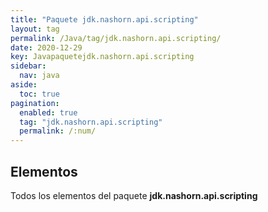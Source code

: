 ```yaml
---
title: "Paquete jdk.nashorn.api.scripting"
layout: tag
permalink: /Java/tag/jdk.nashorn.api.scripting/
date: 2020-12-29
key: Javapaquetejdk.nashorn.api.scripting
sidebar: 
  nav: java
aside: 
  toc: true
pagination: 
  enabled: true
  tag: "jdk.nashorn.api.scripting"
  permalink: /:num/
---
```


<h2>Elementos</h2>
Todos los elementos del paquete <strong>jdk.nashorn.api.scripting</strong>
